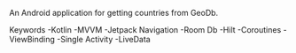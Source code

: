 An Android application for getting countries from GeoDb.

Keywords
 -Kotlin
 -MVVM
 -Jetpack Navigation
 -Room Db
 -Hilt
 -Coroutines
 -ViewBinding
 -Single Activity
 -LiveData
 
 
